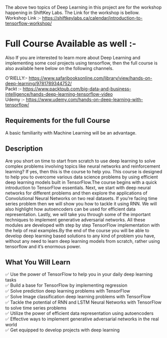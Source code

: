 The above two topics of Deep Learning in this project are for the workshop happening in ShiftKey Labs. The Link for the workshop is bellow.  
Workshop Link :- https://shiftkeylabs.ca/calendar/introduction-to-tensorflow-workshop/

# Full Course Available as well :-
Also If you are interested to learn more about Deep Learning and implementing some cool projects using tensorflow, then the full course is also available here below on the following channels.

O'RIELLY:- https://www.safaribooksonline.com/library/view/hands-on-deep-learning/9781789344752/  
Packt :- https://www.packtpub.com/big-data-and-business-intelligence/hands-deep-learning-tensorflow-video  
Udemy :- https://www.udemy.com/hands-on-deep-learning-with-tensorflow/  


## Requirements for the full Course
A basic familiarity with Machine Learning will be an advantage.


## Description
Are you short on time to start from scratch to use deep learning to solve complex problems involving topics like neural networks and reinforcement learning? If yes, then this is the course to help you. This course is designed to help you to overcome various data science problems by using efficient deep learning models built in TensorFlow.The course begins with a quick introduction to TensorFlow essentials. Next, we start with deep neural networks for different problems and then explore the applications of Convolutional Neural Networks on two real datasets. If you’re facing time series problem then we will show you how to tackle it using RNN. We will also highlight how autoencoders can be used for efficient data representation. Lastly, we will take you through some of the important techniques to implement generative adversarial networks. All these modules are developed with step by step TensorFlow implementation with the help of real examples.By the end of the course you will be able to develop deep learning based solutions to any kind of problem you have, without any need to learn deep learning models from scratch, rather using tensorflow and it’s enormous power.

## What You Will Learn

✅ Use the power of TensorFlow to help you in your daily deep learning tasks  
✅ Build a base for TensorFlow by implementing regression  
✅ Solve prediction deep learning problems with TensorFlow  
✅ Solve Image classification deep learning problems with TensorFlow  
✅ Tackle the potential of RNN and LSTM Neural Networks with TensorFlow to solve time series problems  
✅ Utilize the power of efficient data representation using autoencoders  
✅ Effective ways to implement generative adversarial networks in the real world  
✅ Get equipped to develop projects with deep learning  

